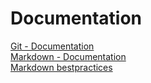 # Documentation    
[Git - Documentation](https://git-scm.com/doc)  
[Markdown - Documentation](https://guides.github.com/features/mastering-markdown)  
[Markdown bestpractices](https://www.markdownguide.org/basic-syntax/)  


